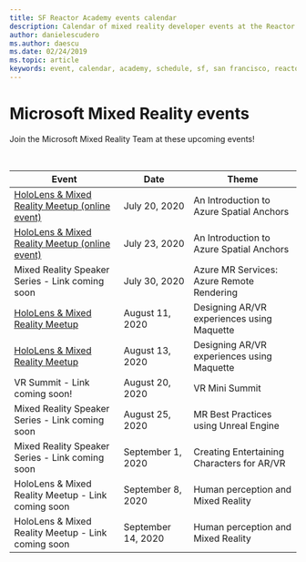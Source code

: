 ```yaml
---
title: SF Reactor Academy events calendar
description: Calendar of mixed reality developer events at the Reactor in San Francisco.
author: danielescudero
ms.author: daescu
ms.date: 02/24/2019
ms.topic: article
keywords: event, calendar, academy, schedule, sf, san francisco, reactor
---
```


# Microsoft Mixed Reality events

Join the Microsoft Mixed Reality Team at these upcoming events!

<br>

|Event|Date|Theme|
|-------------|-------------|-----|
| [HoloLens & Mixed Reality Meetup (online event)](https://www.meetup.com/hololens-mr/)| July 20, 2020|An Introduction to Azure Spatial Anchors|
| [HoloLens & Mixed Reality Meetup (online event)](https://www.meetup.com/hololens-mr/)| July 23, 2020|An Introduction to Azure Spatial Anchors|
| Mixed Reality Speaker Series - Link coming soon|July 30, 2020|Azure MR Services: Azure Remote Rendering|
| [HoloLens & Mixed Reality Meetup](https://www.meetup.com/hololens-mr/)|August 11, 2020|Designing AR/VR experiences using Maquette|
| [HoloLens & Mixed Reality Meetup](https://www.meetup.com/hololens-mr/)|August 13, 2020|Designing AR/VR experiences using Maquette|
| VR Summit - Link coming soon!|August 20, 2020|VR Mini Summit|
| Mixed Reality Speaker Series - Link coming soon|August 25, 2020|MR Best Practices using Unreal Engine|
| Mixed Reality Speaker Series - Link coming soon|September 1, 2020|Creating Entertaining Characters for AR/VR|
| HoloLens & Mixed Reality Meetup - Link coming soon|September 8, 2020|Human perception and Mixed Reality|
| HoloLens & Mixed Reality Meetup - Link coming soon|September 14, 2020|Human perception and Mixed Reality|



